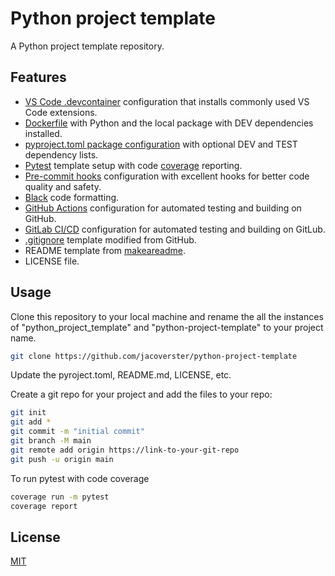 # Python project template

A Python project template repository.

## Features
- [VS Code .devcontainer](https://code.visualstudio.com/docs/remote/containers) configuration that installs commonly used VS Code extensions.
- [Dockerfile](https://docs.docker.com/engine/reference/builder/) with Python and the local package with DEV dependencies installed.
- [pyproject.toml package configuration](https://setuptools.pypa.io/en/latest/userguide/quickstart.html) with optional DEV and TEST dependency lists.
- [Pytest](https://github.com/boxed/pytest-readme) template setup with code [coverage](https://coverage.readthedocs.io/en/6.4.2/) reporting.
- [Pre-commit hooks](https://pre-commit.com) configuration with excellent hooks for better code quality and safety.
- [Black](https://github.com/psf/black) code formatting.
- [GitHub Actions](https://docs.github.com/en/actions) configuration for automated testing and building on GitHub.
- [GitLab CI/CD](https://docs.gitlab.com/ee/ci/index.html) configuration for automated testing and building on GitLub.
- [.gitignore](https://github.com/github/gitignore/blob/main/Python.gitignore) template
modified from GitHub.
- README template from [makeareadme](https://www.makeareadme.com/).
- LICENSE file.

## Usage
Clone this repository to your local machine and rename the all the instances of "python_project_template" and "python-project-template" to your project name.

```bash
git clone https://github.com/jacoverster/python-project-template
```

Update the pyroject.toml, README.md, LICENSE, etc.

Create a git repo for your project and add the files to your repo:

```bash
git init
git add *
git commit -m "initial commit"
git branch -M main
git remote add origin https://link-to-your-git-repo
git push -u origin main
```

To run pytest with code coverage

```bash
coverage run -m pytest
coverage report
```

## License
[MIT](https://choosealicense.com/licenses/mit/)
